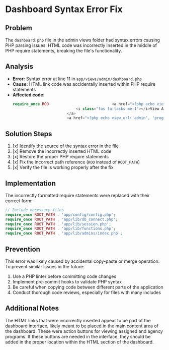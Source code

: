 # Dashboard Syntax Error Fix

## Problem
The `dashboard.php` file in the admin views folder had syntax errors causing PHP parsing issues. HTML code was incorrectly inserted in the middle of PHP require statements, breaking the file's functionality.

## Analysis
- **Error:** Syntax error at line 11 in `app/views/admin/dashboard.php`
- **Cause:** HTML link code was accidentally inserted within PHP require statements
- **Affected code:**
  ```php
  require_once ROO                            <a href="<?php echo view_url('admin', 'programs.php', ['program_type' => 'assigned']); ?>" class="btn btn-sm btn-success me-2">
                              <i class="fas fa-tasks me-1"></i>View Assigned
                          </a>
                          <a href="<?php echo view_url('admin', 'programs.php', ['program_type' => 'agency']); ?>" class="btn btn-sm btn-info">TH . 'app/lib/session.php';
  ```

## Solution Steps
1. [x] Identify the source of the syntax error in the file
2. [x] Remove the incorrectly inserted HTML code
3. [x] Restore the proper PHP require statements
4. [x] Fix the incorrect path reference (`ROO` instead of `ROOT_PATH`)
5. [x] Verify the file is working properly after the fix

## Implementation
The incorrectly formatted require statements were replaced with their correct form:

```php
// Include necessary files
require_once ROOT_PATH . 'app/config/config.php';
require_once ROOT_PATH . 'app/lib/db_connect.php';
require_once ROOT_PATH . 'app/lib/session.php';
require_once ROOT_PATH . 'app/lib/functions.php';
require_once ROOT_PATH . 'app/lib/admins/index.php';
```

## Prevention
This error was likely caused by accidental copy-paste or merge operation. To prevent similar issues in the future:

1. Use a PHP linter before committing code changes
2. Implement pre-commit hooks to validate PHP syntax
3. Be careful when copying code between different parts of the application
4. Conduct thorough code reviews, especially for files with many includes

## Additional Notes
The HTML links that were incorrectly inserted appear to be part of the dashboard interface, likely meant to be placed in the main content area of the dashboard. These were action buttons for viewing assigned and agency programs. If these buttons are needed in the interface, they should be added in the proper location within the HTML section of the dashboard.
